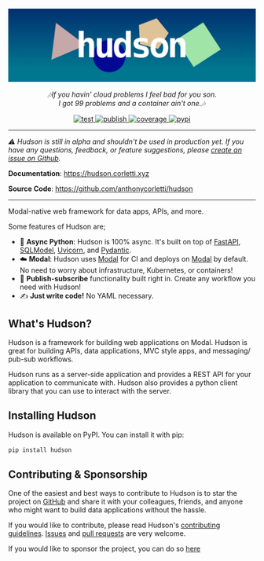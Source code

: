 <p align="center">
  <b><a href="https://hudson.corletti.xyz"><img src="https://github.com/anthonycorletti/hudson/blob/main/docs/img/hudson.png?raw=true" alt="Hudson"></a></b>
</p>
<p align="center">
    <em>🎶If you havin' cloud problems I feel bad for you son.<br>I got 99 problems and a container ain't one.🎶</em>
</p>
<p align="center">
    <a href="https://github.com/anthonycorletti/hudson/actions?query=workflow%3Atest" target="_blank">
        <img src="https://github.com/anthonycorletti/hudson/workflows/test/badge.svg" alt="test">
    </a>
    <a href="https://github.com/anthonycorletti/hudson/actions?query=workflow%3Apublish" target="_blank">
        <img src="https://github.com/anthonycorletti/hudson/workflows/publish/badge.svg" alt="publish">
    </a>
    <a href="https://codecov.io/gh/anthonycorletti/hudson" target="_blank">
        <img src="https://codecov.io/gh/anthonycorletti/hudson/branch/main/graph/badge.svg?token=2K8O7U59KH" alt="coverage">
    </a>
    <a href="https://pypi.org/project/hudson/" target="_blank">
        <img alt="pypi" src="https://img.shields.io/pypi/v/hudson?color=blue">
    </a>
</p>

---

_:warning: Hudson is still in alpha and shouldn't be used in production yet. If you have any questions, feedback, or feature suggestions, please [create an issue on Github](https://github.com/anthonycorletti/hudson/issues/new/choose)._

**Documentation**: <a href="https://hudson.corletti.xyz" target="_blank">https://hudson.corletti.xyz</a>

**Source Code**: <a href="https://github.com/anthonycorletti/hudson" target="_blank">https://github.com/anthonycorletti/hudson</a>

---

Modal-native web framework for data apps, APIs, and more.

Some features of Hudson are;

* 🐍 **Async Python**: Hudson is 100% async. It's built on top of [FastAPI](https://fastapi.tiangolo.com/), [SQLModel](https://sqlmodel.tiangolo.com/), [Uvicorn](https://www.uvicorn.org/), and [Pydantic](https://docs.pydantic.dev).
* ☁️ **Modal**: Hudson uses [Modal](https://modal.com) for CI and deploys on [Modal](https://modal.com) by default. No need to worry about infrastructure, Kubernetes, or containers!
* 📨 **Publish-subscribe** functionality built right in. Create any workflow you need with Hudson!
* ✍️ **Just write code!** No YAML necessary.

## What's Hudson?

Hudson is a framework for building web applications on Modal. Hudson is great for building APIs, data applications, MVC style apps, and messaging/ pub-sub workflows.

Hudson runs as a server-side application and provides a REST API for your application to communicate with. Hudson also provides a python client library that you can use to interact with the server.

## Installing Hudson

Hudson is available on PyPI. You can install it with pip:

```sh
pip install hudson
```

## Contributing & Sponsorship

One of the easiest and best ways to contribute to Hudson is to star the project on [GitHub](https://github.com/anthonycorletti/hdson) and share it with your colleagues, friends, and anyone who might want to build data applications without the hassle.

If you would like to contribute, please read Hudson's [contributing guidelines](./contributing.md). [Issues](https://github.com/anthonycorletti/hudson/issues/new/choose) and [pull requests](https://github.com/anthonycorletti/hudson/compare) are very welcome.

If you would like to sponsor the project, you can do so [here](https://github.com/sponsors/anthonycorletti)
